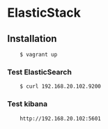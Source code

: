 # ElasticStack

## Installation

        $ vagrant up

### Test ElasticSearch

        $ curl 192.168.20.102.9200

### Test kibana

        http://192.168.20.102:5601
